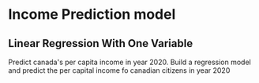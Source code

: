 # Income Prediction model
## Linear Regression With One Variable
Predict canada's per capita income in year 2020. Build a regression model and predict the per capital income fo canadian citizens in year 2020
